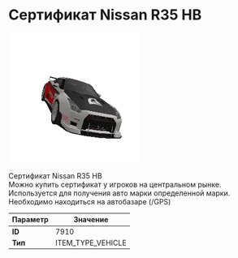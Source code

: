 # Сертификат Nissan R35 HB

![Item Image](../img/7910.webp?raw=true)

Сертификат Nissan R35 HB<br>Можно купить сертификат у игроков на центральном рынке.<br>Используется для получения авто марки определенной марки.<br>Необходимо находиться на автобазаре (/GPS)


| Параметр | Значение |
|----------|----------|
| **ID** | 7910 |
| **Тип** | ITEM_TYPE_VEHICLE |

